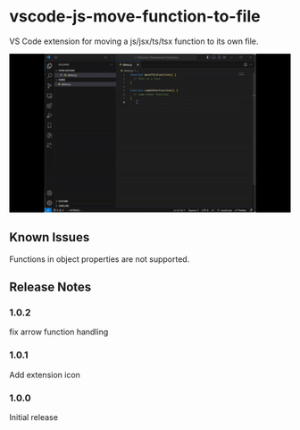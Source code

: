# vscode-js-move-function-to-file

VS Code extension for moving a js/jsx/ts/tsx function to its own file.

![](video/MoveFunctionToFile.gif)

## Known Issues

Functions in object properties are not supported.

## Release Notes

### 1.0.2

fix arrow function handling

### 1.0.1

Add extension icon

### 1.0.0

Initial release
